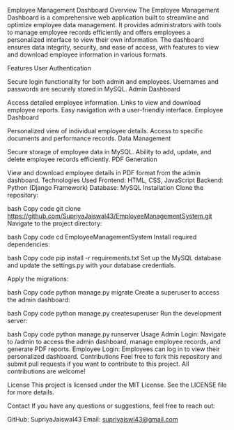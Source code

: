 Employee Management Dashboard
Overview
The Employee Management Dashboard is a comprehensive web application built to streamline and optimize employee data management. It provides administrators with tools to manage employee records efficiently and offers employees a personalized interface to view their own information. The dashboard ensures data integrity, security, and ease of access, with features to view and download employee information in various formats.

Features
User Authentication

Secure login functionality for both admin and employees.
Usernames and passwords are securely stored in MySQL.
Admin Dashboard

Access detailed employee information.
Links to view and download employee reports.
Easy navigation with a user-friendly interface.
Employee Dashboard

Personalized view of individual employee details.
Access to specific documents and performance records.
Data Management

Secure storage of employee data in MySQL.
Ability to add, update, and delete employee records efficiently.
PDF Generation

View and download employee details in PDF format from the admin dashboard.
Technologies Used
Frontend: HTML, CSS, JavaScript
Backend: Python (Django Framework)
Database: MySQL
Installation
Clone the repository:

bash
Copy code
git clone https://github.com/SupriyaJaiswal43/EmployeeManagementSystem.git
Navigate to the project directory:

bash
Copy code
cd EmployeeManagementSystem
Install required dependencies:

bash
Copy code
pip install -r requirements.txt
Set up the MySQL database and update the settings.py with your database credentials.

Apply the migrations:

bash
Copy code
python manage.py migrate
Create a superuser to access the admin dashboard:

bash
Copy code
python manage.py createsuperuser
Run the development server:

bash
Copy code
python manage.py runserver
Usage
Admin Login: Navigate to /admin to access the admin dashboard, manage employee records, and generate PDF reports.
Employee Login: Employees can log in to view their personalized dashboard.
Contributions
Feel free to fork this repository and submit pull requests if you want to contribute to this project. All contributions are welcome!

License
This project is licensed under the MIT License. See the LICENSE file for more details.

Contact
If you have any questions or suggestions, feel free to reach out:

GitHub: SupriyaJaiswal43
Email: supriyajswl43@gmail.com
